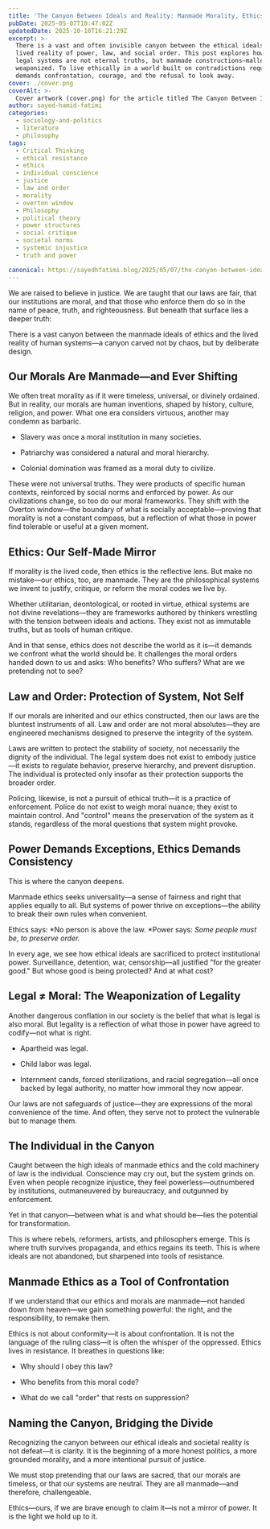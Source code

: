 ```yaml
---
title: 'The Canyon Between Ideals and Reality: Manmade Morality, Ethics, and the Machinery of Order'
pubDate: 2025-05-07T10:47:02Z
updatedDate: 2025-10-10T16:21:29Z
excerpt: >-
  There is a vast and often invisible canyon between the ethical ideals we claim to uphold and the
  lived reality of power, law, and social order. This post explores how our morals, ethics, and
  legal systems are not eternal truths, but manmade constructions—malleable, political, and often
  weaponized. To live ethically in a world built on contradictions requires more than belief; it
  demands confrontation, courage, and the refusal to look away.
cover: ./cover.png
coverAlt: >-
  Cover artwork (cover.png) for the article titled The Canyon Between Ideals and Reality: Manmade Morality, Ethics, and the Machinery of Order.
author: sayed-hamid-fatimi
categories:
  - sociology-and-politics
  - literature
  - philosophy
tags:
  - Critical Thinking
  - ethical resistance
  - ethics
  - individual conscience
  - justice
  - law and order
  - morality
  - overton window
  - Philosophy
  - political theory
  - power structures
  - social critique
  - societal norms
  - systemic injustice
  - truth and power

canonical: https://sayedhfatimi.blog/2025/05/07/the-canyon-between-ideals-and-reality-manmade-morality-ethics-and-the-machinery-of-order/
---
```


We are raised to believe in justice. We are taught that our laws are fair, that our institutions are moral, and that those who enforce them do so in the name of peace, truth, and righteousness. But beneath that surface lies a deeper truth:

There is a vast canyon between the manmade ideals of ethics and the lived reality of human systems—a canyon carved not by chaos, but by deliberate design.

## Our Morals Are Manmade—and Ever Shifting

We often treat morality as if it were timeless, universal, or divinely ordained. But in reality, our morals are human inventions, shaped by history, culture, religion, and power. What one era considers virtuous, another may condemn as barbaric.

- Slavery was once a moral institution in many societies.

- Patriarchy was considered a natural and moral hierarchy.

- Colonial domination was framed as a moral duty to civilize.

These were not universal truths. They were products of specific human contexts, reinforced by social norms and enforced by power. As our civilizations change, so too do our moral frameworks. They shift with the Overton window—the boundary of what is socially acceptable—proving that morality is not a constant compass, but a reflection of what those in power find tolerable or useful at a given moment.

## Ethics: Our Self-Made Mirror

If morality is the lived code, then ethics is the reflective lens. But make no mistake—our ethics, too, are manmade. They are the philosophical systems we invent to justify, critique, or reform the moral codes we live by.

Whether utilitarian, deontological, or rooted in virtue, ethical systems are not divine revelations—they are frameworks authored by thinkers wrestling with the tension between ideals and actions. They exist not as immutable truths, but as tools of human critique.

And in that sense, ethics does not describe the world as it is—it demands we confront what the world should be. It challenges the moral orders handed down to us and asks: Who benefits? Who suffers? What are we pretending not to see?

## Law and Order: Protection of System, Not Self

If our morals are inherited and our ethics constructed, then our laws are the bluntest instruments of all. Law and order are not moral absolutes—they are engineered mechanisms designed to preserve the integrity of the system.

Laws are written to protect the stability of society, not necessarily the dignity of the individual. The legal system does not exist to embody justice—it exists to regulate behavior, preserve hierarchy, and prevent disruption. The individual is protected only insofar as their protection supports the broader order.

Policing, likewise, is not a pursuit of ethical truth—it is a practice of enforcement. Police do not exist to weigh moral nuance; they exist to maintain control. And "control" means the preservation of the system as it stands, regardless of the moral questions that system might provoke.

## Power Demands Exceptions, Ethics Demands Consistency

This is where the canyon deepens.

Manmade ethics seeks universality—a sense of fairness and right that applies equally to all. But systems of power thrive on exceptions—the ability to break their own rules when convenient.

Ethics says: *No person is above the law.
*Power says: *Some people must be, to preserve order.*

In every age, we see how ethical ideals are sacrificed to protect institutional power. Surveillance, detention, war, censorship—all justified "for the greater good." But whose good is being protected? And at what cost?

## Legal ≠ Moral: The Weaponization of Legality

Another dangerous conflation in our society is the belief that what is legal is also moral. But legality is a reflection of what those in power have agreed to codify—not what is right.

- Apartheid was legal.

- Child labor was legal.

- Internment cands, forced sterilizations, and racial segregation—all once backed by legal authority, no matter how immoral they now appear.

Our laws are not safeguards of justice—they are expressions of the moral convenience of the time. And often, they serve not to protect the vulnerable but to manage them.

## The Individual in the Canyon

Caught between the high ideals of manmade ethics and the cold machinery of law is the individual. Conscience may cry out, but the system grinds on. Even when people recognize injustice, they feel powerless—outnumbered by institutions, outmaneuvered by bureaucracy, and outgunned by enforcement.

Yet in that canyon—between what is and what should be—lies the potential for transformation.

This is where rebels, reformers, artists, and philosophers emerge.
This is where truth survives propaganda, and ethics regains its teeth.
This is where ideals are not abandoned, but sharpened into tools of resistance.

## Manmade Ethics as a Tool of Confrontation

If we understand that our ethics and morals are manmade—not handed down from heaven—we gain something powerful: the right, and the responsibility, to remake them.

Ethics is not about conformity—it is about confrontation. It is not the language of the ruling class—it is often the whisper of the oppressed. Ethics lives in resistance. It breathes in questions like:

- Why should I obey this law?

- Who benefits from this moral code?

- What do we call "order" that rests on suppression?

## Naming the Canyon, Bridging the Divide

Recognizing the canyon between our ethical ideals and societal reality is not defeat—it is clarity. It is the beginning of a more honest politics, a more grounded morality, and a more intentional pursuit of justice.

We must stop pretending that our laws are sacred, that our morals are timeless, or that our systems are neutral. They are all manmade—and therefore, challengeable.

Ethics—ours, if we are brave enough to claim it—is not a mirror of power. It is the light we hold up to it.

